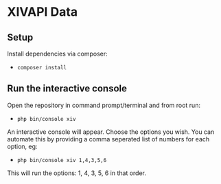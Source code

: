 # XIVAPI Data

## Setup

Install dependencies via composer:

- `composer install`


## Run the interactive console

Open the repository in command prompt/terminal and from root run:

- `php bin/console xiv`

An interactive console will appear. Choose the options you wish. You can automate this by providing a comma seperated list of numbers for each option, eg:

- `php bin/console xiv 1,4,3,5,6`

This will run the options: 1, 4, 3, 5, 6 in that order.


